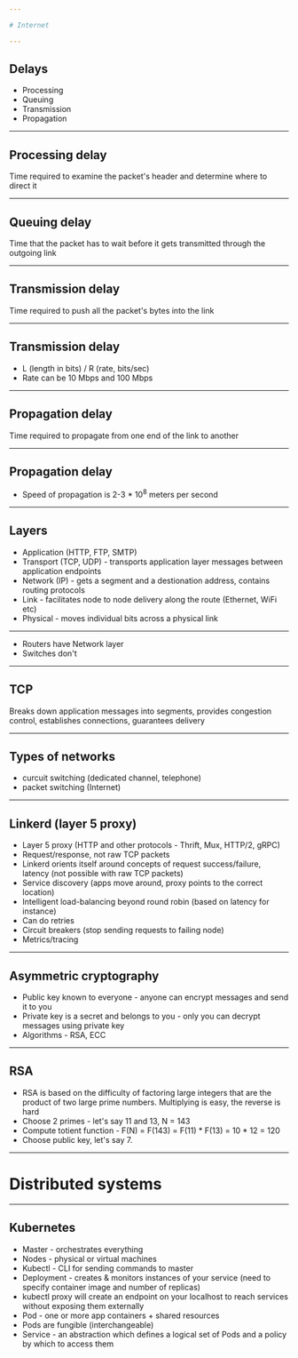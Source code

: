 ```yaml
---

# Internet

---
```


## Delays
* Processing
* Queuing
* Transmission
* Propagation

---

## Processing delay
Time required to examine the packet's header and determine where to direct it

---

## Queuing delay
Time that the packet has to wait before it gets transmitted through the outgoing link

---

## Transmission delay
Time required to push all the packet's bytes into the link

---

## Transmission delay
* L (length in bits) / R (rate, bits/sec)
* Rate can be 10 Mbps and 100 Mbps

---

## Propagation delay
Time required to propagate from one end of the link to another

---

## Propagation delay
* Speed of propagation is 2-3 * 10<sup>8</sup> meters per second

---

## Layers
* Application (HTTP, FTP, SMTP)
* Transport (TCP, UDP) - transports application layer messages between application endpoints
* Network (IP) - gets a segment and a destionation address, contains routing protocols
* Link - facilitates node to node delivery along the route (Ethernet, WiFi etc)
* Physical - moves individual bits across a physical link

---

* Routers have Network layer
* Switches don't

---

## TCP
Breaks down application messages into segments, provides congestion control, establishes connections, guarantees delivery

---

## Types of networks

* curcuit switching (dedicated channel, telephone)
* packet switching (Internet)

---

## Linkerd (layer 5 proxy)

* Layer 5 proxy (HTTP and other protocols - Thrift, Mux, HTTP/2, gRPC)
* Request/response, not raw TCP packets
* Linkerd orients itself around concepts of request success/failure, latency (not possible with raw TCP packets)
* Service discovery (apps move around, proxy points to the correct location)
* Intelligent load-balancing beyond round robin (based on latency for instance)
* Can do retries
* Circuit breakers (stop sending requests to failing node)
* Metrics/tracing

---

## Asymmetric cryptography

* Public key known to everyone - anyone can encrypt messages and send it to you
* Private key is a secret and belongs to you - only you can decrypt messages using private key
* Algorithms - RSA, ECC

---

## RSA
* RSA is based on the difficulty of factoring large integers that are the product of two large prime numbers. Multiplying is easy, the reverse is hard
* Choose 2 primes - let's say 11 and 13, N = 143
* Compute totient function - F(N) = F(143) = F(11) * F(13) = 10 * 12 = 120
* Choose public key, let's say 7.

---

# Distributed systems

---

## Kubernetes

* Master - orchestrates everything
* Nodes - physical or virtual machines
* Kubectl - CLI for sending commands to master
* Deployment - creates & monitors instances of your service (need to specify container image and number of replicas)
* kubectl proxy will create an endpoint on your localhost to reach services without exposing them externally
* Pod - one or more app containers + shared resources
* Pods are fungible (interchangeable)
* Service - an abstraction which defines a logical set of Pods and a policy by which to access them